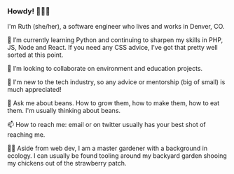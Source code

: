 ### Howdy! 👋👩‍💻
I'm Ruth (she/her), a software engineer who lives and works in Denver, CO.

🌱 
I’m currently learning Python and continuing to sharpen my skills in PHP, JS, Node and React. If you need any CSS advice, I've got that pretty well sorted at this point.

👯 
I’m looking to collaborate on environment and education projects.

🤔
I'm new to the tech industry, so any advice or mentorship (big of small) is much appreciated!

💬
Ask me about beans. How to grow them, how to make them, how to eat them. I'm usually thinking about beans.

📫
How to reach me: email or on twitter usually has your best shot of reaching me.

👩‍🌾
Aside from web dev, I am a master gardener with a background in ecology. I can usually be found tooling around my backyard garden shooing my chickens out of the strawberry patch.
